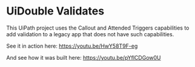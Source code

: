 # UiDouble Validates

This UiPath project uses the Callout and Attended Triggers capabilities to add validation to a legacy app that does not have such capabilities.

See it in action here: https://youtu.be/HwY58T9F-eg

And see how it was built here: https://youtu.be/pYflCDGow0U
